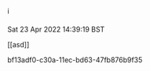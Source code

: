 i


Sat 23 Apr 2022 14:39:19 BST

[[asd]]



































































































bf13adf0-c30a-11ec-bd63-47fb876b9f35
